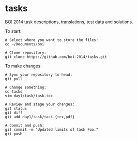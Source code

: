 tasks
=====

BOI 2014 task descriptions, translations, test data and solutions.

To start:

    # Select where you want to store the files:
    cd ~/Documents/boi

    # Clone repository:
    git clone https://github.com/boi-2014/tasks.git

To make changes:

    # Sync your repository to head:
    git pull

    # Change something:
    cd tasks
    vim day1/task/task.tex

    # Review and stage your changes:
    git status
    git diff
    git add day1/task/task.{tex,pdf}

    # Commit and push:
    git commit -m "Updated limits of task Foo."
    git push
